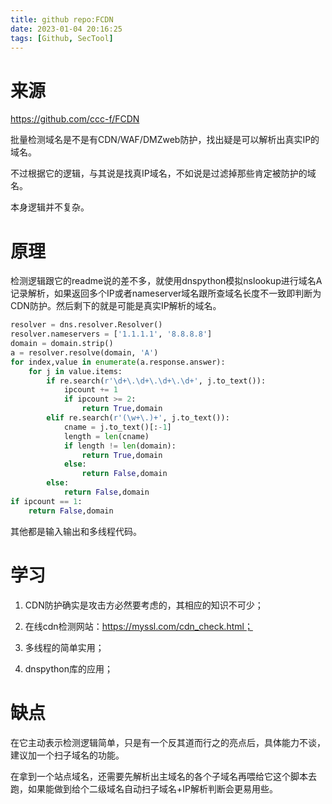 ```yaml
---
title: github repo:FCDN
date: 2023-01-04 20:16:25
tags: [Github, SecTool]
---
```


# 来源

https://github.com/ccc-f/FCDN

批量检测域名是不是有CDN/WAF/DMZweb防护，找出疑是可以解析出真实IP的域名。

不过根据它的逻辑，与其说是找真IP域名，不如说是过滤掉那些肯定被防护的域名。

本身逻辑并不复杂。

# 原理

检测逻辑跟它的readme说的差不多，就使用dnspython模拟nslookup进行域名A记录解析，如果返回多个IP或者nameserver域名跟所查域名长度不一致即判断为CDN防护。然后剩下的就是可能是真实IP解析的域名。

```python
resolver = dns.resolver.Resolver()
resolver.nameservers = ['1.1.1.1', '8.8.8.8']
domain = domain.strip()
a = resolver.resolve(domain, 'A')
for index,value in enumerate(a.response.answer):
    for j in value.items:
        if re.search(r'\d+\.\d+\.\d+\.\d+', j.to_text()):
            ipcount += 1
            if ipcount >= 2:
                return True,domain
        elif re.search(r'(\w+\.)+', j.to_text()):
            cname = j.to_text()[:-1]
            length = len(cname)
            if length != len(domain):
                return True,domain
            else:
                return False,domain
        else:
            return False,domain
if ipcount == 1:
    return False,domain
```

其他都是输入输出和多线程代码。

# 学习

1. CDN防护确实是攻击方必然要考虑的，其相应的知识不可少；

2. 在线cdn检测网站：https://myssl.com/cdn_check.html；

3. 多线程的简单实用；

4. dnspython库的应用；



# 缺点

在它主动表示检测逻辑简单，只是有一个反其道而行之的亮点后，具体能力不谈，建议加一个扫子域名的功能。

在拿到一个站点域名，还需要先解析出主域名的各个子域名再喂给它这个脚本去跑，如果能做到给个二级域名自动扫子域名+IP解析判断会更易用些。

